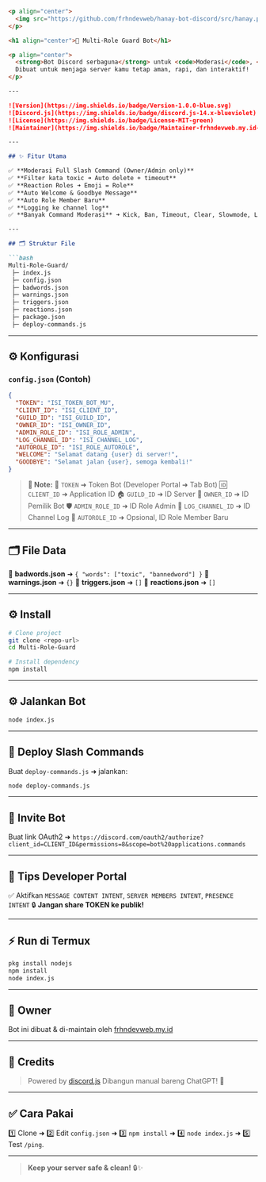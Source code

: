 ````markdown
<p align="center">
  <img src="https://github.com/frhndevweb/hanay-bot-discord/src/hanay.png" alt="Multi-Role Guard Logo" width="150"/>
</p>

<h1 align="center">🤖 Multi-Role Guard Bot</h1>

<p align="center">
  <strong>Bot Discord serbaguna</strong> untuk <code>Moderasi</code>, <code>Reaction Roles</code>, <code>AutoRole</code>, <code>Logging</code>, dan <code>Anti-Toxic</code> filter.<br/>
  Dibuat untuk menjaga server kamu tetap aman, rapi, dan interaktif!
</p>

---

![Version](https://img.shields.io/badge/Version-1.0.0-blue.svg)
![Discord.js](https://img.shields.io/badge/discord.js-14.x-blueviolet)
![License](https://img.shields.io/badge/License-MIT-green)
![Maintainer](https://img.shields.io/badge/Maintainer-frhndevweb.my.id-orange)

---

## ✨ Fitur Utama

✅ **Moderasi Full Slash Command (Owner/Admin only)**  
✅ **Filter kata toxic ➜ Auto delete + timeout**  
✅ **Reaction Roles ➜ Emoji = Role**  
✅ **Auto Welcome & Goodbye Message**  
✅ **Auto Role Member Baru**  
✅ **Logging ke channel log**  
✅ **Banyak Command Moderasi** ➜ Kick, Ban, Timeout, Clear, Slowmode, Lock, Unlock, Warn, Removewarn, Say Embed, Poll, Stats, ServerInfo, UserInfo, Report Bug, Suggest, Backup, Trigger, dsb.

---

## 🗂️ Struktur File

```bash
Multi-Role-Guard/
 ├─ index.js
 ├─ config.json
 ├─ badwords.json
 ├─ warnings.json
 ├─ triggers.json
 ├─ reactions.json
 ├─ package.json
 ├─ deploy-commands.js
````

---

## ⚙️ Konfigurasi

### `config.json` (Contoh)

```json
{
  "TOKEN": "ISI_TOKEN_BOT_MU",
  "CLIENT_ID": "ISI_CLIENT_ID",
  "GUILD_ID": "ISI_GUILD_ID",
  "OWNER_ID": "ISI_OWNER_ID",
  "ADMIN_ROLE_ID": "ISI_ROLE_ADMIN",
  "LOG_CHANNEL_ID": "ISI_CHANNEL_LOG",
  "AUTOROLE_ID": "ISI_ROLE_AUTOROLE",
  "WELCOME": "Selamat datang {user} di server!",
  "GOODBYE": "Selamat jalan {user}, semoga kembali!"
}
```

> **📌 Note:**
> 🔑 `TOKEN` ➜ Token Bot (Developer Portal ➜ Tab Bot)
> 🆔 `CLIENT_ID` ➜ Application ID
> 🏠 `GUILD_ID` ➜ ID Server
> 👑 `OWNER_ID` ➜ ID Pemilik Bot
> 🛡️ `ADMIN_ROLE_ID` ➜ ID Role Admin
> 📑 `LOG_CHANNEL_ID` ➜ ID Channel Log
> 🎉 `AUTOROLE_ID` ➜ Opsional, ID Role Member Baru

---

## 🗂️ File Data

📌 **badwords.json** ➜ `{ "words": ["toxic", "bannedword"] }`
📌 **warnings.json** ➜ `{}`
📌 **triggers.json** ➜ `[]`
📌 **reactions.json** ➜ `[]`

---

## ⚙️ Install

```bash
# Clone project
git clone <repo-url>
cd Multi-Role-Guard

# Install dependency
npm install
```

---

## ⚙️ Jalankan Bot

```bash
node index.js
```

---

## 🚀 Deploy Slash Commands

Buat `deploy-commands.js` ➜ jalankan:

```bash
node deploy-commands.js
```

---

## 🔗 Invite Bot

Buat link OAuth2 ➜
`https://discord.com/oauth2/authorize?client_id=CLIENT_ID&permissions=8&scope=bot%20applications.commands`

---

## 📌 Tips Developer Portal

✅ Aktifkan `MESSAGE CONTENT INTENT`, `SERVER MEMBERS INTENT`, `PRESENCE INTENT`
🔒 **Jangan share TOKEN ke publik!**

---

## ⚡ Run di Termux

```bash
pkg install nodejs
npm install
node index.js
```

---

## 👑 Owner

Bot ini dibuat & di-maintain oleh [frhndevweb.my.id](https://frhndevweb.my.id)

---

## 🫡 Credits

> Powered by [discord.js](https://discord.js.org)
> Dibangun manual bareng ChatGPT! 🚀

---

## ✅ Cara Pakai

1️⃣ Clone ➜ 2️⃣ Edit `config.json` ➜ 3️⃣ `npm install` ➜ 4️⃣ `node index.js` ➜ 5️⃣ Test `/ping`.

---

> **Keep your server safe & clean!** 🔒✨

```